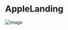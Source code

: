 # AppleLanding
![image](https://github.com/Martinsmpz/AppleLanding/assets/100144190/e3705ef6-c0ea-4b1d-8741-19a78da425bb)
